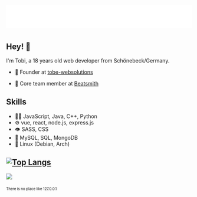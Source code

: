 <h1 align="center">
  <img src="https://raw.githubusercontent.com/R4Tobi/R4Tobi/main/name.svg" alt="R4Tobi/Tobias Baake" />
</h1>

## Hey! 👋
I'm Tobi, a 18 years old web developer from Schönebeck/Germany.

- 🧭 Founder at [tobe-websolutions](https://www.tobe-websolutions.de)

- 👥 Core team member at [Beatsmith](https://github.com/PRJ-Beatsmith)

## Skills
- 👨‍💻 JavaScript, Java, C++, Python
- ⚙️ vue, react, node.js, express.js
- 👁️ SASS, CSS
- 💽 MySQL, SQL, MongoDB
- 🐧 Linux (Debian, Arch)

[![Top Langs](https://github-readme-stats.vercel.app/api/top-langs/?username=r4tobi&layout=compact&theme=vision-friendly-dark)](https://github.com/anuraghazra/github-readme-stats)
---
[![](https://visitcount.itsvg.in/api?id=R4Tobi&label=Profile%20Views&color=12&icon=5&pretty=true)](https://visitcount.itsvg.in)

<sub><sup>There is no place like 127.0.0.1</sup></sub>

